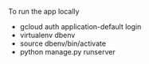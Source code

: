 To run the app locally

- gcloud auth application-default login
- virtualenv dbenv
- source dbenv/bin/activate
- python manage.py runserver
